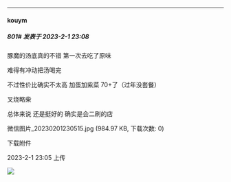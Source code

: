 
*****

####  kouym  
##### 801#       发表于 2023-2-1 23:08

豚魔的汤底真的不错 第一次去吃了原味

难得有冲动把汤喝完

不过性价比确实不太高 加蛋加紫菜 70+了（过年没套餐）

叉烧略柴 

总体来说 还是挺好的 确实是会二刷的店

微信图片_20230201230515.jpg
(984.97 KB, 下载次数: 0)

下载附件

2023-2-1 23:05 上传

<img src="https://img.saraba1st.com/forum/202302/01/230532kba2cda829ybifyz.jpg" referrerpolicy="no-referrer">

